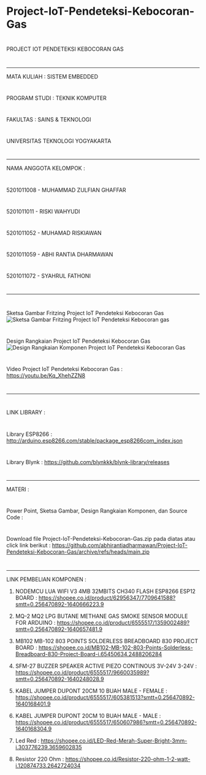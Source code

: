 # Project-IoT-Pendeteksi-Kebocoran-Gas
#
PROJECT IOT PENDETEKSI KEBOCORAN GAS
#
------------------------------------
MATA KULIAH            : SISTEM EMBEDDED   
#
PROGRAM STUDI          : TEKNIK KOMPUTER
#
FAKULTAS               : SAINS & TEKNOLOGI
#
UNIVERSITAS TEKNOLOGI YOGYAKARTA
#
#
------------------------------------
NAMA ANGGOTA KELOMPOK :
#
5201011008 - MUHAMMAD ZULFIAN GHAFFAR
#
5201011011 - RISKI WAHYUDI
#
5201011052 - MUHAMAD RISKIAWAN
#
5201011059 - ABHI RANTIA DHARMAWAN
#
5201011072 - SYAHRUL FATHONI
#
#
------------------------------------
#
Sketsa Gambar Fritzing Project IoT Pendeteksi Kebocoran Gas
![Sketsa Gambar Fritzing Project IoT Pendeteksi Kebocoran gas](https://user-images.githubusercontent.com/95741394/148487473-8021986b-7176-4db0-a1a0-c98e23f74871.png)
#
Design Rangkaian Project IoT Pendeteksi Kebocoran Gas
![Design Rangkaian Komponen Project IoT Pendeteksi Kebocoran Gas](https://user-images.githubusercontent.com/95741394/148487467-fc41add4-bd83-4418-8d3c-b960c579c5c3.jpeg)
#
Video Project IoT Pendeteksi Kebocoran Gas : https://youtu.be/Kq_XhehZZN8
#
#
------------------------------------
#
LINK LIBRARY :
#
Library ESP8266 : http://arduino.esp8266.com/stable/package_esp8266com_index.json
#
Library Blynk : https://github.com/blynkkk/blynk-library/releases
#
#
------------------------------------
MATERI :
#
Power Point, Sketsa Gambar, Design Rangkaian Komponen, dan Source Code :
#
Download file Project-IoT-Pendeteksi-Kebocoran-Gas.zip pada diatas atau click link berikut : 
https://github.com/abhirantiadharmawan/Project-IoT-Pendeteksi-Kebocoran-Gas/archive/refs/heads/main.zip
#
#
------------------------------------
LINK PEMBELIAN KOMPONEN :
1. NODEMCU LUA WIFI V3 4MB 32MBITS CH340 FLASH ESP8266 ESP12 BOARD :
https://shopee.co.id/product/62956347/7709641588?smtt=0.256470892-1640666223.9

2. MQ-2 MQ2 LPG BUTANE METHANE GAS SMOKE SENSOR MODULE FOR ARDUINO :
https://shopee.co.id/product/6555517/1359002489?smtt=0.256470892-1640657481.9

3. MB102 MB-102 803 POINTS SOLDERLESS BREADBOARD 830 PROJECT BOARD : 
https://shopee.co.id/MB102-MB-102-803-Points-Solderless-Breadboard-830-Project-Board-i.65450634.2488206284

4. SFM-27 BUZZER SPEAKER ACTIVE PIEZO CONTINOUS 3V-24V 3-24V :
https://shopee.co.id/product/6555517/9660035989?smtt=0.256470892-1640248028.9

5. KABEL JUMPER DUPONT 20CM 10 BUAH MALE - FEMALE :
https://shopee.co.id/product/6555517/605381513?smtt=0.256470892-1640168401.9

6. KABEL JUMPER DUPONT 20CM 10 BUAH MALE - MALE :
https://shopee.co.id/product/6555517/650607986?smtt=0.256470892-1640168304.9

7. Led Red : 
https://shopee.co.id/LED-Red-Merah-Super-Bright-3mm-i.303776239.3659602835

8. Resistor 220 Ohm :
https://shopee.co.id/Resistor-220-ohm-1-2-watt-i.120874733.2642724034
